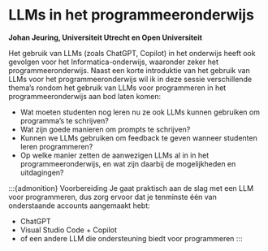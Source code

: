 # LLMs in het programmeeronderwijs

**Johan Jeuring, Universiteit Utrecht en Open Universiteit**
 
Het gebruik van LLMs (zoals ChatGPT, Copilot) in het onderwijs heeft ook
gevolgen voor het Informatica-onderwijs, waaronder zeker het
programmeeronderwijs. Naast een korte introduktie van het gebruik van LLMs
voor het programmeeronderwijs wil ik in deze sessie verschillende thema’s
rondom het gebruik van LLMs voor programmeren in het programmeeronderwijs aan
bod laten komen: 

* Wat moeten studenten nog leren nu ze ook LLMs kunnen gebruiken om programma’s te schrijven? 
* Wat zijn goede manieren om prompts te schrijven? 
* Kunnen we LLMs gebruiken om feedback te geven wanneer studenten leren programmeren? 
* Op welke manier zetten de aanwezigen LLMs al in in het programmeeronderwijs,
en wat zijn daarbij de mogelijkheden en uitdagingen?

:::{admonition} Voorbereiding
Je gaat praktisch aan de slag met een LLM voor programmeren, 
dus zorg ervoor dat je tenminste één van onderstaande accounts aangemaakt hebt:

* ChatGPT
* Visual Studio Code + Copilot
* of een andere LLM die ondersteuning biedt voor programmeren
:::